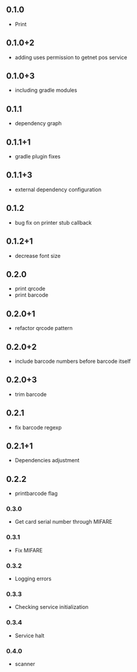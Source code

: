 ## 0.1.0

* Print

## 0.1.0+2

* adding uses permission to getnet pos service

## 0.1.0+3

* including gradle modules

## 0.1.1

* dependency graph

## 0.1.1+1

* gradle plugin fixes

## 0.1.1+3

* external dependency configuration

## 0.1.2

* bug fix on printer stub callback

## 0.1.2+1

* decrease font size

## 0.2.0

* print qrcode
* print barcode

## 0.2.0+1

* refactor qrcode pattern
## 0.2.0+2

* include barcode numbers before barcode itself 

## 0.2.0+3

* trim barcode 

## 0.2.1

* fix barcode regexp

## 0.2.1+1
 
* Dependencies adjustment

## 0.2.2

* printbarcode flag

### 0.3.0

* Get card serial number through MIFARE

### 0.3.1

* Fix MIFARE


### 0.3.2

* Logging errors

### 0.3.3

* Checking service initialization


### 0.3.4

* Service halt

### 0.4.0

* scanner